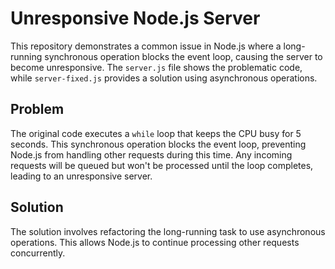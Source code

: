 # Unresponsive Node.js Server

This repository demonstrates a common issue in Node.js where a long-running synchronous operation blocks the event loop, causing the server to become unresponsive.  The `server.js` file shows the problematic code, while `server-fixed.js` provides a solution using asynchronous operations.

## Problem

The original code executes a `while` loop that keeps the CPU busy for 5 seconds. This synchronous operation blocks the event loop, preventing Node.js from handling other requests during this time.  Any incoming requests will be queued but won't be processed until the loop completes, leading to an unresponsive server.

## Solution

The solution involves refactoring the long-running task to use asynchronous operations.  This allows Node.js to continue processing other requests concurrently.
